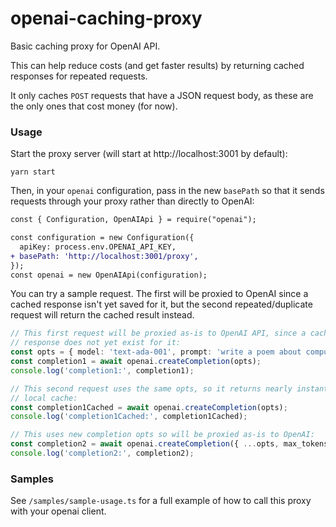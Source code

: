 # openai-caching-proxy

Basic caching proxy for OpenAI API.

This can help reduce costs (and get faster results) by returning cached responses for repeated requests.

It only caches `POST` requests that have a JSON request body, as these are the only ones that cost money (for now).

### Usage

Start the proxy server (will start at http://localhost:3001 by default):

```
yarn start
```

Then, in your `openai` configuration, pass in the new `basePath` so that it sends requests through your proxy rather than directly to OpenAI:

```diff
const { Configuration, OpenAIApi } = require("openai");

const configuration = new Configuration({
  apiKey: process.env.OPENAI_API_KEY,
+ basePath: 'http://localhost:3001/proxy',
});
const openai = new OpenAIApi(configuration);
```

You can try a sample request. The first will be proxied to OpenAI since a cached response isn't yet saved for it, but the second repeated/duplicate request will return the cached result instead.

```ts
// This first request will be proxied as-is to OpenAI API, since a cached
// response does not yet exist for it:
const opts = { model: 'text-ada-001', prompt: 'write a poem about computers' };
const completion1 = await openai.createCompletion(opts);
console.log('completion1:', completion1);

// This second request uses the same opts, so it returns nearly instantly from
// local cache:
const completion1Cached = await openai.createCompletion(opts);
console.log('completion1Cached:', completion1Cached);

// This uses new completion opts so will be proxied as-is to OpenAI:
const completion2 = await openai.createCompletion({ ...opts, max_tokens: 40 });
console.log('completion2:', completion2);
```

### Samples

See `/samples/sample-usage.ts` for a full example of how to call this proxy with your openai client.
